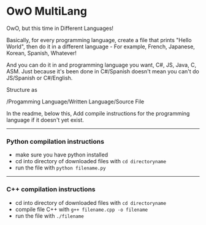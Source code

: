 # OwO MultiLang
OwO, but this time in Different Languages!

Basically, for every programming language, create a file that prints "Hello World", then do it in a different language - For example, French, Japanese, Korean, Spanish, Whatever!

And you can do it in and programming language you want, C#, JS, Java, C, ASM. Just because it's been done in C#/Spanish doesn't mean you can't do JS/Spanish or C#/English.

Structure as 

/Progamming Language/Written Language/Source File

In the readme, below this, Add compile instructions for the programming language if it doesn't yet exist.

---

### Python compilation instructions 
* make sure you have python installed
* cd into directory of downloaded files with `cd directoryname`
* run the file with `python filename.py`

---

### C++ compilation instructions 
* cd into directory of downloaded files with `cd directoryname`
* compile file C++ with `g++ filename.cpp -o filename`
* run the file with `./filename`
